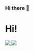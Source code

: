 ### Hi there 👋

<!--
**okiyamafoodservice/okiyamafoodservice** is a ✨ _special_ ✨ repository because its `README.md` (this file) appears on your GitHub profile.

Here are some ideas to get you started:

- 🔭 I’m currently working on ...
- 🌱 I’m currently learning ...
- 👯 I’m looking to collaborate on ...
- 🤔 I’m looking for help with ...
- 💬 Ask me about ...
- 📫 How to reach me: ...
- 😄 Pronouns: ...
- ⚡ Fun fact: ...
-->

<h1>Hi!</h1>

<a href="https://github.com/okiyamafoodservice/github-readme-stats">
  <img src="https://github-readme-stats.vercel.app/api?username=okiyamafoodservice&count_private=true&theme=omni" />
</a>

<a href="https://github.com/okiyamafoodservice/github-readme-stats">
  <img src="https://github-readme-stats.vercel.app/api/top-langs/?username=okiyamafoodservice&layout⭐%EF%B8%8F=compact&theme=omni" />
</a>
